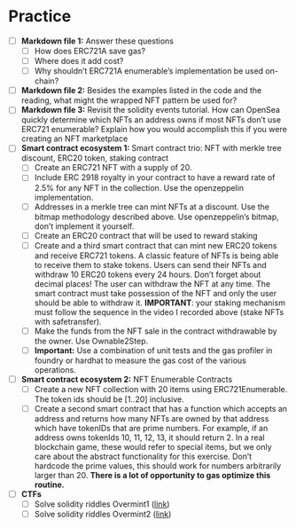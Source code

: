 # Practice

- [ ]  **Markdown file 1:** Answer these questions
    - [ ]  How does ERC721A save gas?
    - [ ]  Where does it add cost?
    - [ ]  Why shouldn’t ERC721A enumerable’s implementation be used on-chain?
- [ ]  **Markdown file 2:** Besides the examples listed in the code and the reading, what might the wrapped NFT pattern be used for?
- [ ]  **Markdown file 3:** Revisit the solidity events tutorial. How can OpenSea quickly determine which NFTs an address owns if most NFTs don’t use ERC721 enumerable? Explain how you would accomplish this if you were creating an NFT marketplace
- [ ]  **Smart contract ecosystem 1:** Smart contract trio: NFT with merkle tree discount, ERC20 token, staking contract
    - [ ]  Create an ERC721 NFT with a supply of 20.
    - [ ]  Include ERC 2918 royalty in your contract to have a reward rate of 2.5% for any NFT in the collection. Use the openzeppelin implementation.
    - [ ]  Addresses in a merkle tree can mint NFTs at a discount. Use the bitmap methodology described above. Use openzeppelin’s bitmap, don’t implement it yourself.
    - [ ]  Create an ERC20 contract that will be used to reward staking
    - [ ]  Create and a third smart contract that can mint new ERC20 tokens and receive ERC721 tokens. A classic feature of NFTs is being able to receive them to stake tokens. Users can send their NFTs and withdraw 10 ERC20 tokens every 24 hours. Don’t forget about decimal places! The user can withdraw the NFT at any time. The smart contract must take possession of the NFT and only the user should be able to withdraw it. **IMPORTANT**: your staking mechanism must follow the sequence in the video I recorded above (stake NFTs with safetransfer).
    - [ ]  Make the funds from the NFT sale in the contract withdrawable by the owner. Use Ownable2Step.
    - [ ]  **Important:** Use a combination of unit tests and the gas profiler in foundry or hardhat to measure the gas cost of the various operations.
- [ ]  **Smart contract ecosystem 2:** NFT Enumerable Contracts
    - [ ]  Create a new NFT collection with 20 items using ERC721Enumerable. The token ids should be [1..20] inclusive.
    - [ ]  Create a second smart contract that has a function which accepts an address and returns how many NFTs are owned by that address which have tokenIDs that are prime numbers. For example, if an address owns tokenIds 10, 11, 12, 13, it should return 2. In a real blockchain game, these would refer to special items, but we only care about the abstract functionality for this exercise. Don’t hardcode the prime values, this should work for numbers arbitrarily larger than 20. ****************************************************************************************************There is a lot of opportunity to gas optimize this routine.****************************************************************************************************
- [ ]  **CTFs**
    - [ ]  Solve solidity riddles Overmint1 ([link](https://github.com/RareSkills/solidity-riddles))
    - [ ]  Solve solidity riddles Overmint2 ([link](https://github.com/RareSkills/solidity-riddles))